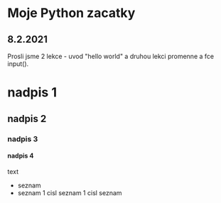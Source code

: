 # Moje Python zacatky

## 8.2.2021
Prosli jsme 2 lekce - uvod "hello world" a druhou lekci promenne a fce input().


# nadpis 1
## nadpis 2
### nadpis 3
#### nadpis 4
text  
- seznam
- seznam
1 cisl seznam
1 cisl seznam
